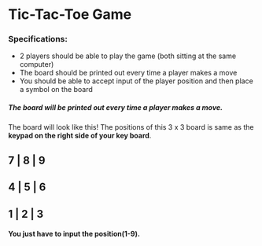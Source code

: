 # Tic-Tac-Toe Game

### Specifications: 
* 2 players should be able to play the game (both sitting at the same computer)
* The board should be printed out every time a player makes a move
* You should be able to accept input of the player position and then place a symbol on the board

##### The board will be printed out every time a player makes a move.
The board will look like this!
The positions of this 3 x 3 board is same as the **keypad on the right side of your key board**.

 7 | 8 | 9
-----------
 4 | 5 | 6
-----------
 1 | 2 | 3
-----------

#### You just have to input the position(1-9).
